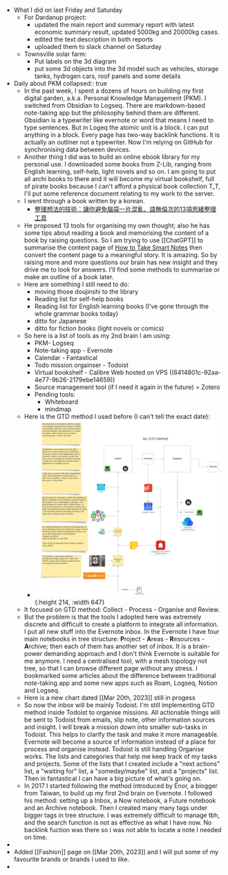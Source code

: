 - What I did on last Friday and Saturday
	- For Dardanup project:
		- updated the main report and summary report with latest economic summary result, updated 5000kg and 20000kg cases.
		- edited the text description in both reports
		- uploaded them to slack channel on Saturday
	- Townsville solar farm:
		- Put labels on the 3d diagram
		- put some 3d objects into the 3d model such as vehicles, storage tanks, hydrogen cars, roof panels and some details
- Daily about PKM
  collapsed:: true
	- In the past week, I spent a dozens of hours on building my first digital garden, a.k.a. Personal Knowledge Management (PKM). I switched from Obsidian to Logseq. There are markdown-based note-taking app but the philosophy behind them are different. Obsidian is a typewriter like evernote or word that means I need to type sentences. But in Logeq the atomic unit is a block. I can put anything in a block. Every page has two-way backlink functions. It is actually an outliner not a typewriter. Now I'm relying on GitHub for synchronising data between devices.
	- Another thing I did was to build an online ebook library for my personal use. I downloaded some books from Z-Lib, ranging from English learning, self-help, light novels and so on. I am going to put all archi books to there and it will become my virtual bookshelf, full of pirate books because I can't afford a physical book collection T_T, I'll put some reference document relating to my work to the server.
	- I went through a book written by a korean.
		- [整理想法的技術：讓你避免腦袋一片混亂、語無倫次的13項思緒整理工具](http://mikosuisui.xyz:8083/book/53)
	- He proposed 13 tools for organising my own thought; also he has some tips about reading a book and memorising the content of a book by raising questions. So I am trying to use [[ChatGPT]] to summarise the content page of [How to Take Smart Notes](http://mikosuisui.xyz:8083/book/50) then convert the content page to a meaningful story. It is amazing. So by raising more and more questions our brain has new insight and they drive me to look for answers. I'll find some methods to summarise or make an outline of a book later.
	- Here are something I still need to do:
		- moving those doujinshi to the library
		- Reading list for self-help books
		- Reading list for English learning books (I've gone through the whole grammar books today)
		- ditto for Japanese
		- ditto for fiction books (light novels or comics)
	- So here is a list of tools as my 2nd brain I am using:
		- PKM- Logseq
		- Note-taking app - Evernote
		- Calendar - Fantastical
		- Todo mission orgainser - Todoist
		- Virtual bookshelf - Calibre Web hosted on VPS ((6414801c-92aa-4e77-9b26-2179ebe14659))
		- Source management tool (if I need it again in the future) = Zotero
		- Pending tools:
			- Whiteboard
			- mindmap
	- Here is the GTD method I used before (I can't tell the exact date):
		- ![GTD Flowchart.png](../assets/GTD_Flowchart_1679246151867_0.png){:height 214, :width 647}
	- It focused on GTD method: Collect - Process - Organise and Review.
	- But the problem is that the tools I adopted here was extremely discrete and difficult to create a platform to integrate all information. I put all new stuff into the Evernote inbox. In the Evernote I have four main notebooks in tree structure: **P**roject - **A**reas - **R**esources - **A**rchive; then each of them has another set of inbox. It is a brain-power demanding approach and I don't think Evernote is suitable for me anymore. I need a centralised tool, with a mesh topology not tree, so that I can browse different page without any stress. I bookmarked some articles about the difference between traditional note-taking app and some new apps such as Roam, Logseq, Notion and Logseq.
	- Here is a new chart dated [[Mar 20th, 2023]] still in progess
	- So now the inbox will be mainly Todoist. I'm still implementing GTD method inside Todoist to organise missions. All actionable things will be sent to Todoist from emails, slip note, other information sources and insight. I will break a mission down into smaller sub-tasks in Todoist. This helps to clarify the task and make it more manageable. Evernote will become a source of information instead of a place for process and organise instead. Todoist is still handling Organise works. The lists and categories that help me keep track of my tasks and projects. Some of the lists that I  created include a "next actions" list, a "waiting for" list, a "someday/maybe" list, and a "projects" list. Then in fantastical I can have a big picture of what's going on.
	- In 2017 I started following the method introduced by Enor, a blogger from Taiwan, to build up my first 2nd brain on Evernote. I followed his method: setting up a Inbox, a Now notebook, a Future notebook and an Archive notebook. Then I created many many tags under bigger tags in tree structure. I was extremely difficult to manage tbh, and the search function is not as effective as what I have now. No backlink fuction was there so i was not able to locate a note I needed on time.
-
- Added [[Fashion]] page on [[Mar 20th, 2023]] and I will put some of my favourite brands or brands I used to like.
-